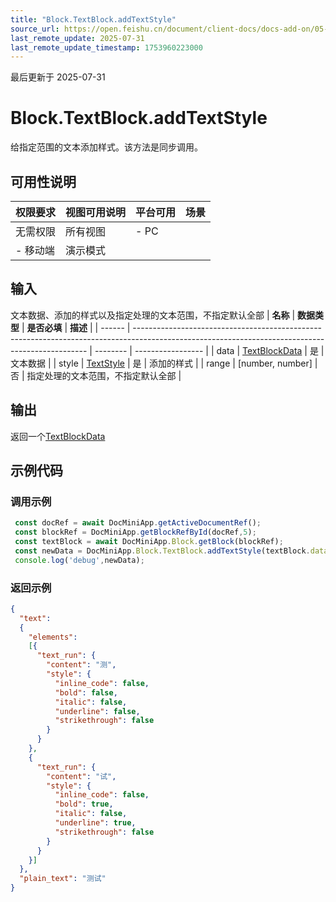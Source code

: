 ```yaml
---
title: "Block.TextBlock.addTextStyle"
source_url: https://open.feishu.cn/document/client-docs/docs-add-on/05-api-doc/block/textblock/Block.TextBlock.addTextStyle
last_remote_update: 2025-07-31
last_remote_update_timestamp: 1753960223000
---
```

最后更新于 2025-07-31

# Block.TextBlock.addTextStyle
给指定范围的文本添加样式。该方法是同步调用。

## 可用性说明

权限要求 | 视图可用说明 | 平台可用 | 场景
--- | --- | --- | ---
无需权限 | 所有视图 | - PC  
- 移动端 | 演示模式

## 输入

文本数据、添加的样式以及指定处理的文本范围，不指定默认全部
| **名称** | **数据类型**                                                                                                                                         | **是否必填** | **描述**            |
| ------ | ------------------------------------------------------------------------------------------------------------------------------------------------ | -------- | ----------------- |
| data   | [TextBlockData](https://open.feishu.cn/document/uAjLw4CM/uYjL24iN/docs-add-on/05-api-doc/BlockData/textblockdata/textblockdata) | 是        | 文本数据              |
| style  | [TextStyle](https://open.feishu.cn/document/uAjLw4CM/uYjL24iN/docs-add-on/05-api-doc/BlockData/textblockdata/textrun/textstyle)                                       | 是        | 添加的样式             |
| range  | [number, number]                                                                                                                                | 否        | 指定处理的文本范围，不指定默认全部 |

## 输出

返回一个[TextBlockData](https://open.feishu.cn/document/uAjLw4CM/uYjL24iN/docs-add-on/05-api-doc/BlockData/textblockdata/textblockdata)

## 示例代码

### 调用示例

```js
 const docRef = await DocMiniApp.getActiveDocumentRef();
 const blockRef = DocMiniApp.getBlockRefById(docRef,5);
 const textBlock = await DocMiniApp.Block.getBlock(blockRef);
 const newData = DocMiniApp.Block.TextBlock.addTextStyle(textBlock.data as TextBlockData,{bold: true,underline:true},[1,2]);
 console.log('debug',newData);
```

### 返回示例

```json
{
  "text":
  {
    "elements":
    [{
      "text_run": {
        "content": "测",
        "style": {
          "inline_code": false,
          "bold": false,
          "italic": false,
          "underline": false,
          "strikethrough": false
        }
      }
    },
    {
      "text_run": {
        "content": "试",
        "style": {
          "inline_code": false,
          "bold": true,
          "italic": false,
          "underline": true,
          "strikethrough": false
        }
      }
    }]
  },
  "plain_text": "测试"
}
```
